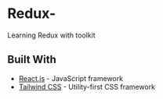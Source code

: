 # Redux-

Learning Redux with toolkit

## Built With

- [React.js](https://react.dev/) - JavaScript framework
- [Tailwind CSS](https://tailwindcss.com/) - Utility-first CSS framework
